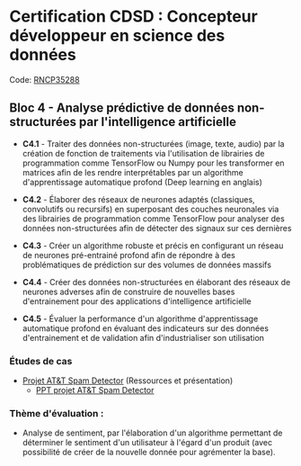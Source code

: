 # Certification CDSD : Concepteur développeur en science des données

Code: [RNCP35288](https://www.francecompetences.fr/recherche/rncp/35288/)

## Bloc 4 - Analyse prédictive de données non-structurées par l'intelligence artificielle

- **C4.1** - Traiter des données non-structurées (image, texte, audio) par la création de fonction de traitements via l'utilisation de librairies de programmation comme TensorFlow ou Numpy pour les transformer en matrices afin de les rendre interprétables par un algorithme d'apprentissage automatique profond (Deep learning en anglais)

- **C4.2** - Élaborer des réseaux de neurones adaptés (classiques, convolutifs ou recursifs) en superposant des couches neuronales via des librairies de programmation comme TensorFlow pour analyser des données non-structurées afin de détecter des signaux sur ces dernières

- **C4.3** - Créer un algorithme robuste et précis en configurant un réseau de neurones pré-entrainé profond afin de répondre à des problématiques de prédiction sur des volumes de données massifs

- **C4.4** - Créer des données non-structurées en élaborant des réseaux de neurones adverses afin de construire de nouvelles bases d'entrainement pour des applications d'intelligence artificielle 

- **C4.5** - Évaluer la performance d'un algorithme d'apprentissage automatique profond en évaluant des indicateurs sur des données d'entrainement et de validation afin d'industrialiser son utilisation

### Études de cas

- [Projet AT&T Spam Detector](./AT&T%20Spam%20Detector/README.md) (Ressources et présentation)
  - [PPT projet AT&T Spam Detector](https://1drv.ms/p/c/e238927bf76c9315/EdFKSmyKS79Phkl8y7KuKOUBgo4k1mfEO9C_v8s4U985zg?e=78PN7M)

### Thème d'évaluation :
- Analyse de sentiment, par l'élaboration d'un algorithme permettant de déterminer le sentiment d'un utilisateur à l'égard d'un produit (avec possibilité de créer de la nouvelle donnée pour agrémenter la base).
